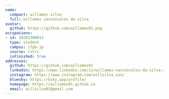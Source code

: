 ```yaml
---
name:
  compact: willames silva
  full: willames vasconcelos da silva
avatar:
  github: https://github.com/willames01.png
occupations:
- id: 20201380013
  type: student
  campus: ifpb-jp
  course: cstrc
  isFinished: true
addresses:
  github: https://github.com/willames01
  linkedin: https://www.linkedin.com/in/willames-vasconcelos-da-silva-30499b33a
  instagram: https://www.instagram.com/willsilva_sax/
  bluesky: https://bsky.app/profile/
  homepage: https://willames01.github.io
  email: willsilva01@gmail.com
---
```


